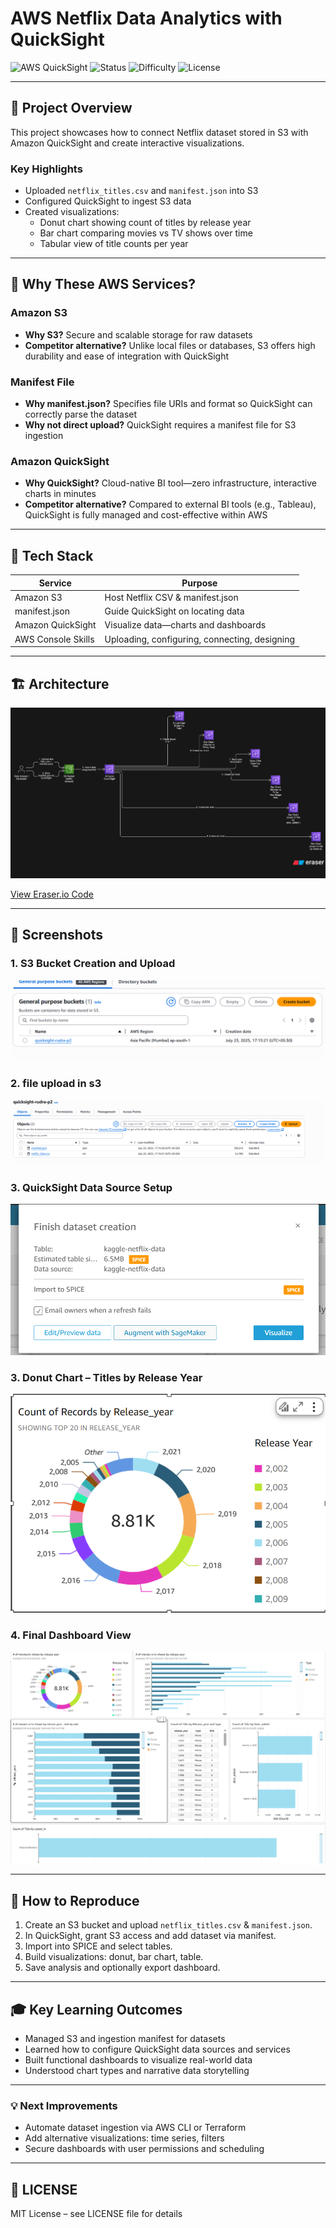 # AWS Netflix Data Analytics with QuickSight

![AWS QuickSight](https://img.shields.io/badge/AWS-QuickSight-orange?logo=amazon-aws&logoColor=white)
![Status](https://img.shields.io/badge/Status-Completed-brightgreen)
![Difficulty](https://img.shields.io/badge/Difficulty-Intermediate-blue)
![License](https://img.shields.io/badge/License-MIT-blue)

---

## 📌 Project Overview
This project showcases how to connect Netflix dataset stored in S3 with Amazon QuickSight and create interactive visualizations.

### Key Highlights
- Uploaded `netflix_titles.csv` and `manifest.json` into S3  
- Configured QuickSight to ingest S3 data  
- Created visualizations:
  - Donut chart showing count of titles by release year  
  - Bar chart comparing movies vs TV shows over time  
  - Tabular view of title counts per year  

---

## 🎯 Why These AWS Services?

### Amazon S3
- **Why S3?** Secure and scalable storage for raw datasets  
- **Competitor alternative?** Unlike local files or databases, S3 offers high durability and ease of integration with QuickSight  

### Manifest File
- **Why manifest.json?** Specifies file URIs and format so QuickSight can correctly parse the dataset  
- **Why not direct upload?** QuickSight requires a manifest file for S3 ingestion  

### Amazon QuickSight
- **Why QuickSight?** Cloud-native BI tool—zero infrastructure, interactive charts in minutes  
- **Competitor alternative?** Compared to external BI tools (e.g., Tableau), QuickSight is fully managed and cost-effective within AWS  

---

## 🔧 Tech Stack

| Service             | Purpose                                       |
|---------------------|-----------------------------------------------|
| Amazon S3           | Host Netflix CSV & manifest.json               |
| manifest.json       | Guide QuickSight on locating data            |
| Amazon QuickSight   | Visualize data—charts and dashboards         |
| AWS Console Skills  | Uploading, configuring, connecting, designing|

---

## 🏗 Architecture

![Architecture](architecture/architecture.png)

[View Eraser.io Code](architecture/architecture.txt)

---

## 📸 Screenshots

### 1. S3 Bucket Creation and Upload
![Bucket Creation](screenshots/bucket-creation.png)

### 2. file upload in s3
![File Upload](screenshots/file-upload.png)

### 3. QuickSight Data Source Setup
![Connect to QuickSight](screenshots/dataset-creation.png)

### 3. Donut Chart – Titles by Release Year
![Donut Chart](screenshots/donut-chart.png)

### 4. Final Dashboard View
![Dashboard](screenshots/dashboard-overview.png)

---

## 🚀 How to Reproduce

1. Create an S3 bucket and upload `netflix_titles.csv` & `manifest.json`.  
2. In QuickSight, grant S3 access and add dataset via manifest.  
3. Import into SPICE and select tables.  
4. Build visualizations: donut, bar chart, table.  
5. Save analysis and optionally export dashboard.

---

## 🎓 Key Learning Outcomes

- Managed S3 and ingestion manifest for datasets  
- Learned how to configure QuickSight data sources and services  
- Built functional dashboards to visualize real-world data  
- Understood chart types and narrative data storytelling  

---

### 💡 Next Improvements
- Automate dataset ingestion via AWS CLI or Terraform  
- Add alternative visualizations: time series, filters  
- Secure dashboards with user permissions and scheduling

---


## 📝 LICENSE
MIT License – see LICENSE file for details
